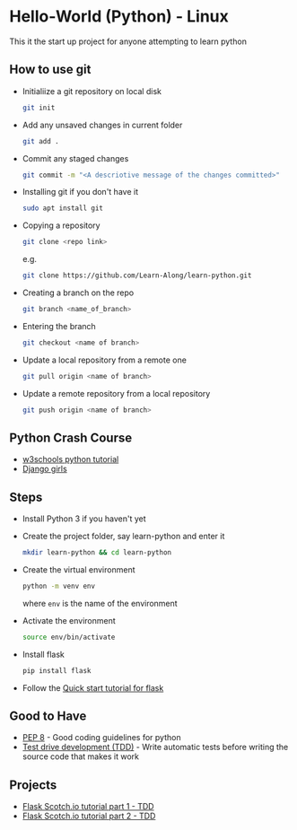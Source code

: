 # Hello-World (Python) - Linux

This it the start up project for anyone attempting to learn python

## How to use git

- Initialiize a git repository on local disk

  ```bash
  git init
  ```

- Add any unsaved changes in current folder

  ```bash
  git add .
  ```

- Commit any staged changes

  ```bash
  git commit -m "<A descriotive message of the changes committed>"
  ```

- Installing git if you don't have it

  ```bash
  sudo apt install git
  ```

- Copying a repository

  ```bash
  git clone <repo link>
  ```

  e.g.

  ```bash
  git clone https://github.com/Learn-Along/learn-python.git
  ```

- Creating a branch on the repo

  ```bash
  git branch <name_of_branch>
  ```

- Entering the branch

  ```bash
  git checkout <name of branch>
  ```

- Update a local repository from a remote one

  ```bash
  git pull origin <name of branch>
  ```

- Update a remote repository from a local repository

  ```bash
  git push origin <name of branch>
  ```

## Python Crash Course

- [w3schools python tutorial](https://www.w3schools.com/python/default.asp)
- [Django girls](https://tutorial.djangogirls.org/en/)

## Steps

- Install Python 3 if you haven't yet
- Create the project folder, say learn-python and enter it

  ```bash
  mkdir learn-python && cd learn-python
  ```

- Create the virtual environment

  ```bash
  python -m venv env
  ```

  where `env` is the name of the environment

- Activate the environment

  ```bash
  source env/bin/activate
  ```

- Install flask

  ```bash
  pip install flask
  ```

- Follow the [Quick start tutorial for flask](https://flask.palletsprojects.com/en/1.1.x/quickstart/)

## Good to Have

- [PEP 8](https://www.python.org/dev/peps/pep-0008/) - Good coding guidelines for python
- [Test drive development (TDD)](https://hackernoon.com/introduction-to-test-driven-development-tdd-61a13bc92d92) - Write automatic tests before writing the source code that makes it work

## Projects

- [Flask Scotch.io tutorial part 1 - TDD](https://scotch.io/tutorials/build-a-restful-api-with-flask-the-tdd-way)
- [Flask Scotch.io tutorial part 2 - TDD](https://scotch.io/tutorials/build-a-restful-api-with-flask-the-tdd-way-part-2)
